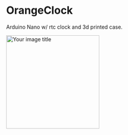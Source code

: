 # OrangeClock
Arduino Nano w/ rtc clock and 3d printed case.

<img src="https://github.com/xicocana/OranegClock/images/front.jpg" alt="Your image title" width="250"/>
